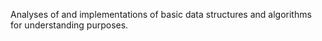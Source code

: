 Analyses of and implementations of basic data structures and algorithms for understanding purposes.
